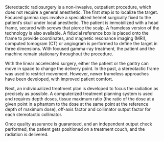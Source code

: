 Stereotactic radiosurgery is a non-invasive, outpatient procedure, which does not require a general anesthetic. The first step is to localize the target. Focused gamma rays involve a specialized helmet surgically fixed to the patient’s skull under local anesthetic. The patient is immobilized with a head frame, secured with screws that pierce the scalp. A frameless version of the technology is also available. A fiducial reference box is placed onto the frame to provide coordinates, and magnetic resonance imaging (MRI), computed tomogram (CT) or angiogram is performed to define the target in three dimensions. With focused gamma-ray treatment, the patient and the machine remain stationary throughout the procedure.

With the linear accelerated surgery, either the patient or the gantry can move in space to change the delivery point. In the past, a stereotactic frame was used to restrict movement. However, newer frameless approaches have been developed, with improved patient comfort.

Next, an individualized treatment plan is developed to focus the radiation as precisely as possible. A computerized treatment planning system is used and requires depth doses, tissue maximum ratio (the ratio of the dose at a given point in a phantom to the dose at the same point at the reference depth of maximum dose), off-axis factor and collimator output factor for each stereotactic collimator.

Once quality assurance is guaranteed, and an independent output check performed, the patient gets positioned on a treatment couch, and the radiation is delivered.